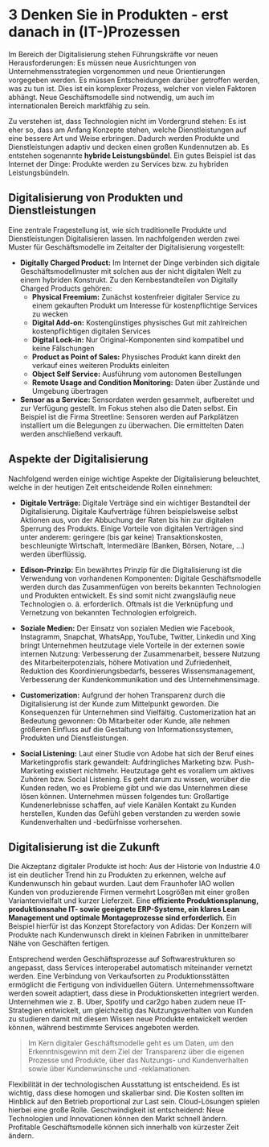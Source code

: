 # 3 Denken Sie in Produkten - erst danach in \(IT-\)Prozessen

Im Bereich der Digitalisierung stehen Führungskräfte vor neuen Herausforderungen: Es müssen neue Ausrichtungen von Unternehmensstrategien vorgenommen und neue Orientierungen vorgegeben werden. Es müssen Entscheidungen darüber getroffen werden, was zu tun ist. Dies ist ein komplexer Prozess, welcher von vielen Faktoren abhängt. Neue Geschäftsmodelle sind notwendig, um auch im internationalen Bereich marktfähig zu sein.

Zu verstehen ist, dass Technologien nicht im Vordergrund stehen: Es ist eher so, dass am Anfang Konzepte stehen, welche Dienstleistungen auf eine bessere Art und Weise erbringen. Dadurch werden Produkte und Dienstleistungen adaptiv und decken einen großen Kundennutzen ab. Es entstehen sogenannte **hybride Leistungsbündel**. Ein gutes Beispiel ist das Internet der Dinge: Produkte werden zu Services bzw. zu hybriden Leistungsbündeln.

## Digitalisierung von Produkten und Dienstleistungen

Eine zentrale Fragestellung ist, wie sich traditionelle Produkte und Dienstleistungen Digitalisieren lassen. Im nachfolgenden werden zwei Muster für Geschäftsmodelle im Zeitalter der Digitalisierung vorgestellt:

* **Digitally Charged Product:** Im Internet der Dinge verbinden sich digitale Geschäftsmodellmuster mit solchen aus der nicht digitalen Welt zu einem hybriden Konstrukt.  Zu den Kernbestandteilen von Digitally Charged Products gehören: 
  * **Physical Freemium:** Zunächst kostenfreier digitaler Service zu einem gekauften Produkt um Interesse für kostenpflichtige Services zu wecken 
  * **Digital Add-on:** Kostengünstiges physisches Gut mit zahlreichen kostenpflichtigen digitalen Services 
  * **Digital Lock-in:** Nur Original-Komponenten sind kompatibel und keine Fälschungen
  * **Product as Point of Sales:** Physisches Produkt kann direkt den verkauf eines weiteren Produkts einleiten
  * **Object Self Service:** Ausführung vom autonomen Bestellungen
  * **Remote Usage and Condition Monitoring:** Daten über Zustände und Umgebung übertragen
* **Sensor as a Service:** Sensordaten werden gesammelt, aufbereitet und zur Verfügung gestellt. Im Fokus stehen also die Daten selbst. Ein Beispiel ist die Firma Streetline: Sensoren werden auf Parkplätzen installiert um die Belegungen zu überwachen. Die ermittelten Daten werden anschließend verkauft.

## Aspekte der Digitalisierung

Nachfolgend werden einige wichtige Aspekte der Digitalisierung beleuchtet, welche in der heutigen Zeit entscheidende Rollen einnehmen:

* **Digitale Verträge:** Digitale Verträge sind ein wichtiger Bestandteil der Digitalisierung. Digitale Kaufverträge führen beispielsweise selbst Aktionen aus, von der Abbuchung der Raten bis hin zur digitalen Sperrung des Produkts. Einige Vorteile von digitalen Verträgen sind unter anderem: geringere \(bis gar keine\) Transaktionskosten, beschleunigte Wirtschaft, Intermediäre \(Banken, Börsen, Notare, ...\) werden überflüssig.

* **Edison-Prinzip:** Ein bewährtes Prinzip für die Digitalisierung ist die Verwendung von vorhandenen Komponenten: Digitale Geschäftsmodelle werden durch das Zusammenfügen von bereits bekannten Technologien und Produkten entwickelt. Es sind somit nicht zwangsläufig neue Technologien o. ä. erforderlich. Oftmals ist die Verknüpfung und Vernetzung von bekannten Technologien erfolgreich.

* **Soziale Medien:** Der Einsatz von sozialen Medien wie Facebook, Instagramm, Snapchat, WhatsApp, YouTube, Twitter, Linkedin und Xing bringt Unternehmen heutzutage viele Vorteile in der externen sowie internen Nutzung: Verbesserung der Zusammenarbeit, bessere Nutzung des Mitarbeiterpotenzials, höhere Motivation und Zufriedenheit, Reduktion des Koordinierungsbedarfs, besseres Wissensmanagement, Verbesserung der Kundenkommunikation und des Unternehmensimage.

* **Customerization:** Aufgrund der hohen Transparenz durch die Digitalisierung ist der Kunde zum Mittelpunkt geworden. Die Konsequenzen für Unternehmen sind Vielfältig. Customerization hat an Bedeutung gewonnen: Ob Mitarbeiter oder Kunde, alle nehmen größeren Einfluss auf die Gestaltung von Informationssystemen, Produkten und Dienstleistungen.

* **Social Listening:** Laut einer Studie von Adobe hat sich der Beruf eines Marketingprofis stark gewandelt: Aufdringliches Marketing bzw. Push-Marketing existiert nichtmehr. Heutzutage geht es vorallem um aktives Zuhören bzw. Social Listening. Es geht darum zu wissen, worüber die Kunden reden, wo es Probleme gibt und wie das Unternehmen diese lösen können. Unternehmen müssen folgendes tun: Großartige Kundenerlebnisse schaffen, auf viele Kanälen Kontakt zu Kunden herstellen, Kunden das Gefühl geben verstanden zu werden sowie Kundenverhalten und -bedürfnisse vorhersehen.

## Digitalisierung ist die Zukunft

Die Akzeptanz digitaler Produkte ist hoch: Aus der Historie von Industrie 4.0 ist ein deutlicher Trend hin zu Produkten zu erkennen, welche auf Kundenwunsch hin gebaut wurden. Laut dem Fraunhofer IAO wollen Kunden von produzierende Firmen vermehrt Losgrößen mit einer großen Variantenvielfalt und kurzer Lieferzeit. Eine **effiziente Produktionsplanung, produktionsnahe IT- sowie geeignete ERP-Systeme, ein klares Lean Management und optimale Montageprozesse sind erforderlich**. Ein Beispiel hierfür ist das Konzept Storefactory von Adidas: Der Konzern will Produkte nach Kundenwunsch direkt in kleinen Fabriken in unmittelbarer Nähe von Geschäften fertigen.

Entsprechend werden Geschäftsprozesse auf Softwarestrukturen so angepasst, dass Services interoperabel automatisch miteinander vernetzt werden. Eine Verbindung von Verkaufsorten zu Produktionsstätten ermöglicht die Fertigung von individuellen Gütern. Unternehmenssoftware werden soweit adaptiert, dass diese in Produktionsketten integriert werden.  
Unternehmen wie z. B. Uber, Spotify und car2go haben zudem neue IT-Strategien entwickelt, um gleichzeitig das Nutzungsverhalten von Kunden zu studieren damit mit diesem Wissen neue Produkte entwickelt werden können, während bestimmte Services angeboten werden.

> Im Kern digitaler Geschäftsmodelle geht es um Daten, um den Erkenntnisgewinn mit dem Ziel der Transparenz über die eigenen Prozesse und Produkte, über das Nutzungs- und Kundenverhalten sowie über Kundenwünsche und -reklamationen.

Flexibilität in der technologischen Ausstattung ist entscheidend. Es ist wichtig, dass diese homogen und skalierbar sind. Die Kosten sollten im Hinblick auf den Betrieb proportional zur Last sein. Cloud-Lösungen spielen hierbei eine große Rolle.  Geschwindigkeit ist entscheidend: Neue Technologien und Innovationen können den Markt schnell ändern. Profitable Geschäftsmodelle können sich innerhalb von kürzester Zeit ändern.

